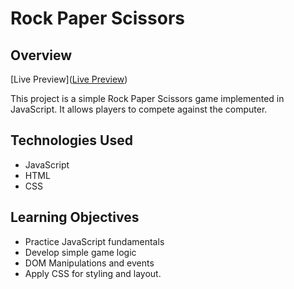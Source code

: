 # Rock Paper Scissors

## Overview

[Live Preview]([Live Preview](https://batoomer.github.io/web-dev-toy-projects/rock-paper-scissors/index.html))

This project is a simple Rock Paper Scissors game implemented in JavaScript. It allows players
to compete against the computer.

## Technologies Used

- JavaScript
- HTML
- CSS

## Learning Objectives

- Practice JavaScript fundamentals
- Develop simple game logic
- DOM Manipulations and events
- Apply CSS for styling and layout.